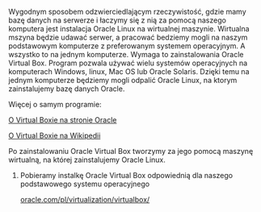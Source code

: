 Wygodnym sposobem odzwierciedlającym rzeczywistość, gdzie mamy bazę danych na serwerze i łaczymy się z nią za pomocą naszego komputera jest instalacja Oracle Linux na wirtualnej maszynie. Wirtualna mszyna będzie udawać serwer, a pracować bedziemy mogli na naszym podstawowym komputerze z preferowanym systemem operacyjnym. A wszystko to na jednym komputerze.
Wymaga to zainstalowania Oracle Virtual Box. Program pozwala używać wielu systemów operacyjnych na komputerach Windows, linux, Mac OS lub Oracle Solaris. Dzięki temu na jednym komputerze będziemy mogli odpalić Oracle Linux, na ktorym zainstalujemy bazę danych Oracle.

Więcej o samym programie:

[O Virtual Boxie na stronie Oracle](https://www.oracle.com/pl/virtualization/virtualbox/)

[O Virtual Boxie na Wikipedii](https://en.wikipedia.org/wiki/VirtualBox)

Po zainstalowaniu Oracle Virtual Box tworzymy za jego pomocą maszynę wirtualną, na której zainstalujemy Oracle Linux.

1. Pobieramy instalkę Oracle Virtual Box odpowiednią dla naszego podstawowego systemu operacyjnego

    [oracle.com/pl/virtualization/virtualbox/](oracle.com/pl/virtualization/virtualbox/)
